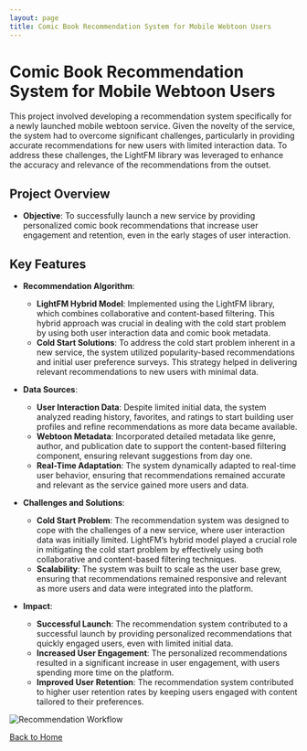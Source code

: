 ```yaml
---
layout: page
title: Comic Book Recommendation System for Mobile Webtoon Users
---
```


# Comic Book Recommendation System for Mobile Webtoon Users

This project involved developing a recommendation system specifically for a newly launched mobile webtoon service. Given the novelty of the service, the system had to overcome significant challenges, particularly in providing accurate recommendations for new users with limited interaction data. To address these challenges, the LightFM library was leveraged to enhance the accuracy and relevance of the recommendations from the outset.

## Project Overview
- **Objective**: To successfully launch a new service by providing personalized comic book recommendations that increase user engagement and retention, even in the early stages of user interaction.

## Key Features
- **Recommendation Algorithm**:
  - **LightFM Hybrid Model**: Implemented using the LightFM library, which combines collaborative and content-based filtering. This hybrid approach was crucial in dealing with the cold start problem by using both user interaction data and comic book metadata.
  - **Cold Start Solutions**: To address the cold start problem inherent in a new service, the system utilized popularity-based recommendations and initial user preference surveys. This strategy helped in delivering relevant recommendations to new users with minimal data.

- **Data Sources**:
  - **User Interaction Data**: Despite limited initial data, the system analyzed reading history, favorites, and ratings to start building user profiles and refine recommendations as more data became available.
  - **Webtoon Metadata**: Incorporated detailed metadata like genre, author, and publication date to support the content-based filtering component, ensuring relevant suggestions from day one.
  - **Real-Time Adaptation**: The system dynamically adapted to real-time user behavior, ensuring that recommendations remained accurate and relevant as the service gained more users and data.

- **Challenges and Solutions**:
  - **Cold Start Problem**: The recommendation system was designed to cope with the challenges of a new service, where user interaction data was initially limited. LightFM’s hybrid model played a crucial role in mitigating the cold start problem by effectively using both collaborative and content-based filtering techniques.
  - **Scalability**: The system was built to scale as the user base grew, ensuring that recommendations remained responsive and relevant as more users and data were integrated into the platform.

- **Impact**:
  - **Successful Launch**: The recommendation system contributed to a successful launch by providing personalized recommendations that quickly engaged users, even with limited initial data.
  - **Increased User Engagement**: The personalized recommendations resulted in a significant increase in user engagement, with users spending more time on the platform.
  - **Improved User Retention**: The recommendation system contributed to higher user retention rates by keeping users engaged with content tailored to their preferences.

![Recommendation Workflow](../assets/images/comic-recommendation-workflow.png)

[Back to Home](../index.md)